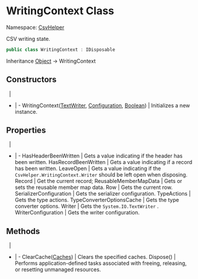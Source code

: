 # WritingContext Class

Namespace: [CsvHelper](/api/CsvHelper)

CSV writing state.

```cs
public class WritingContext : IDisposable
```

Inheritance [Object](https://docs.microsoft.com/en-us/dotnet/api/system.object) -> WritingContext

## Constructors
&nbsp; | &nbsp;
- | -
WritingContext([TextWriter](https://docs.microsoft.com/en-us/dotnet/api/system.io.textwriter), [Configuration](/api/CsvHelper.Configuration/Configuration), [Boolean](https://docs.microsoft.com/en-us/dotnet/api/system.boolean)) | Initializes a new instance.

## Properties
&nbsp; | &nbsp;
- | -
HasHeaderBeenWritten | Gets a value indicating if the header has been written.
HasRecordBeenWritten | Gets a value indicating if a record has been written.
LeaveOpen | Gets a value indicating if the ``CsvHelper.WritingContext.Writer`` should be left open when disposing.
Record | Get the current record;
ReusableMemberMapData | Gets or sets the reusable member map data.
Row | Gets the current row.
SerializerConfiguration | Gets the serializer configuration.
TypeActions | Gets the type actions.
TypeConverterOptionsCache | Gets the type converter options.
Writer | Gets the ``System.IO.TextWriter`` .
WriterConfiguration | Gets the writer configuration.

## Methods
&nbsp; | &nbsp;
- | -
ClearCache([Caches](/api/CsvHelper/Caches)) | Clears the specified caches.
Dispose() | Performs application-defined tasks associated with freeing, releasing, or resetting unmanaged resources.
